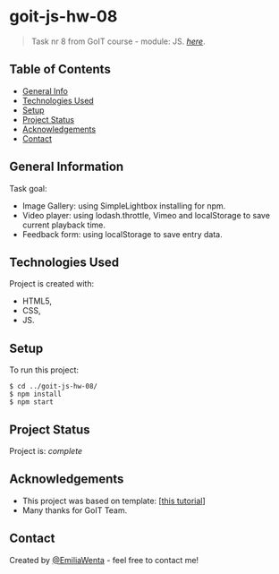 # goit-js-hw-08

> Task nr 8 from GoIT course - module: JS.
> [_here_](https://emiliawenta.github.io/goit-js-hw-08/).

## Table of Contents

- [General Info](#general-information)
- [Technologies Used](#technologies-used)
- [Setup](#setup)
- [Project Status](#project-status)
- [Acknowledgements](#acknowledgements)
- [Contact](#contact)
<!-- * [License](#license) -->

## General Information

Task goal:
  - Image Gallery: using  SimpleLightbox installing for npm.
  - Video player: using lodash.throttle, Vimeo and localStorage to save current playback time.
  - Feedback form: using localStorage to save entry data.

## Technologies Used

Project is created with:
- HTML5,
- CSS,
- JS.
  
## Setup

To run this project:

```
$ cd ../goit-js-hw-08/
$ npm install
$ npm start
```

## Project Status

Project is: _complete_

## Acknowledgements

- This project was based on template:
 [[this tutorial](https://github.com/goitacademy/parcel-project-template)]
- Many thanks for GoIT Team.

## Contact
Created by [@EmiliaWenta](https://github.com/EmiliaWenta) - feel free to contact me!

